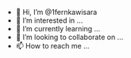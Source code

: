 - 👋 Hi, I’m @1fernkawisara
- 👀 I’m interested in ...
- 🌱 I’m currently learning ...
- 💞️ I’m looking to collaborate on ...
- 📫 How to reach me ...

<!---
1fernkawisara/1fernkawisara is a ✨ special ✨ repository because its `README.md` (this file) appears on your GitHub profile.
You can click the Preview link to take a look at your changes.
--->
